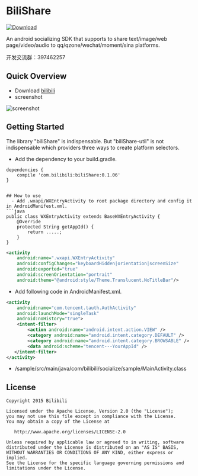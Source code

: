 # BiliShare
[ ![Download](https://api.bintray.com/packages/jungerr/maven/biliShare/images/download.svg)](https://bintray.com/jungerr/maven/biliShare/_latestVersion)

An android socializing SDK that supports to share text/image/web page/video/audio to qq/qzone/wechat/moment/sina platforms.

开发交流群：397462257
## Quick Overview
 - Download [bilibili][1]
 - screenshot 
 
 ![screenshot][2]
 
## Getting Started
The library "biliShare" is indispensable. But "biliShare-util" is not indispensable which  providers three ways to create platform selectors.
 - Add the dependency to your build.gradle.
```
dependencies {
    compile 'com.bilibili:biliShare:0.1.06'
}
```

```

## How to use
  - Add .wxapi/WXEntryActivity to root package directory and config it in AndroidManifest.xml.
```java
public class WXEntryActivity extends BaseWXEntryActivity {
    @Override
    protected String getAppId() {
        return .....;
    }
}
```
```xml
<activity
    android:name=".wxapi.WXEntryActivity"
    android:configChanges="keyboardHidden|orientation|screenSize"
    android:exported="true"
    android:screenOrientation="portrait"
    android:theme="@android:style/Theme.Translucent.NoTitleBar"/>
```
- Add following code in AndroidManifest.xml.
```xml
<activity
    android:name="com.tencent.tauth.AuthActivity"
    android:launchMode="singleTask"
    android:noHistory="true">
    <intent-filter>
        <action android:name="android.intent.action.VIEW" />
        <category android:name="android.intent.category.DEFAULT" />
        <category android:name="android.intent.category.BROWSABLE" />
        <data android:scheme="tencent---YourAppId" />
   </intent-filter>
</activity>
```
 - /sample/src/main/java/com/bilibili/socialize/sample/MainActivity.class

License
---

    Copyright 2015 Bilibili

    Licensed under the Apache License, Version 2.0 (the "License");
    you may not use this file except in compliance with the License.
    You may obtain a copy of the License at

       http://www.apache.org/licenses/LICENSE-2.0

    Unless required by applicable law or agreed to in writing, software
    distributed under the License is distributed on an "AS IS" BASIS,
    WITHOUT WARRANTIES OR CONDITIONS OF ANY KIND, either express or implied.
    See the License for the specific language governing permissions and
    limitations under the License.


  [1]: http://wsdownload.hdslb.net/app/BiliPlayer3.apk
  [2]: http://7qnau5.com1.z0.glb.clouddn.com/Screenshot_2016-04-26-00-13-35.png?imageView2/1/w/360/h/640